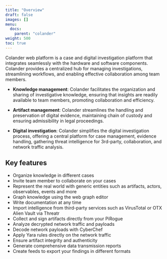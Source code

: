 ```yaml
---
title: "Overview"
draft: false
images: []
menu:
  docs:
    parent: "colander"
weight: 500
toc: true
---
```


Colander web platform is a case and digital investigation platform that integrates seamlessly with the hardware and software components. Colander provides a centralized hub for managing investigations, streamlining workflows, and enabling effective collaboration among team members.

* **Knowledge management**: Colander facilitates the organization and sharing of investigative knowledge, ensuring that insights are readily available to team members, promoting collaboration and efficiency.

* **Artifact management**: Colander streamlines the handling and preservation of digital evidence, maintaining chain of custody and ensuring admissibility in legal proceedings.

* **Digital investigation**: Colander simplifies the digital investigation process, offering a central platform for case management, evidence handling, gathering threat intelligence for 3rd-party, collaboration, and network traffic analysis.


## Key features

* Organize knowledge in different cases
* Invite team member to collaborate on your cases
* Represent the real world with generic entities such as artifacts, actors, observables, events and more
* Graph knowledge using the web graph editor
* Write documentation at any time
* Import intelligence from third-party services such as VirusTotal or OTX Alien Vault via Threatr
* Collect and sign artifacts directly from your PiRogue
* Analyze decrypted network traffic and payloads
* Decode network payloads with CyberChef
* Apply Yara rules directly on the network traffic
* Ensure artifact integrity and authenticity
* Generate comprehensive data transmission reports
* Create feeds to export your findings in different formats
